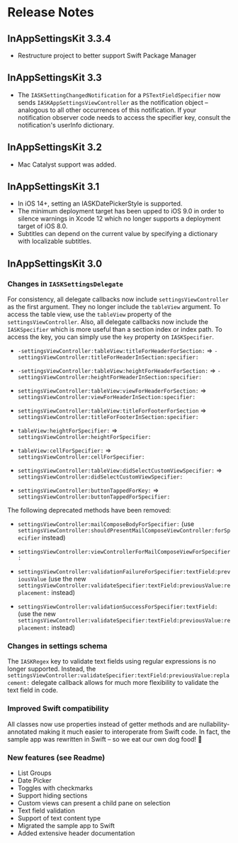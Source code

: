 # Release Notes

## InAppSettingsKit 3.3.4

- Restructure project to better support Swift Package Manager

## InAppSettingsKit 3.3

- The `IASKSettingChangedNotification` for a `PSTextFieldSpecifier` now sends `IASKAppSettingsViewController` as the notification object – analogous to all other occurrences of this notification. If your notification observer code needs to access the specifier key, consult the notification's userInfo dictionary.

## InAppSettingsKit 3.2

- Mac Catalyst support was added.

## InAppSettingsKit 3.1

- In iOS 14+, setting an IASKDatePickerStyle is supported.
- The minimum deployment target has been upped to iOS 9.0 in order to silence warnings in Xcode 12 which no longer supports a deployment target of iOS 8.0.
- Subtitles can depend on the current value by specifying a dictionary with localizable subtitles.


## InAppSettingsKit 3.0

### Changes in `IASKSettingsDelegate`

For consistency, all delegate callbacks now include `settingsViewController` as the first argument. They no longer include the `tableView` argument. To access the table view, use the `tableView` property of the `settingsViewController`. Also, all delegate callbacks now include the `IASKSpecifier` which is more useful than a section index or index path. To access the key, you can simply use the `key` property on `IASKSpecifier`.

- `-settingsViewController:tableView:titleForHeaderForSection:` ⇒
`-settingsViewController:titleForHeaderInSection:specifier:`

- `-settingsViewController:tableView:heightForHeaderForSection:` ⇒
`-settingsViewController:heightForHeaderInSection:specifier:`

- `settingsViewController:tableView:viewForHeaderForSection:` ⇒
`settingsViewController:viewForHeaderInSection:specifier:`

- `settingsViewController:tableView:titleForFooterForSection` ⇒
`settingsViewController:titleForFooterInSection:specifier:`

- `tableView:heightForSpecifier:` ⇒
`settingsViewController:heightForSpecifier:`

- `tableView:cellForSpecifier:` ⇒
`settingsViewController:cellForSpecifier:`

- `settingsViewController:tableView:didSelectCustomViewSpecifier:` ⇒ `settingsViewController:didSelectCustomViewSpecifier:`

- `settingsViewController:buttonTappedForKey:` ⇒ `settingsViewController:buttonTappedForSpecifier:`


The following deprecated methods have been removed:

- `settingsViewController:mailComposeBodyForSpecifier:` (use  `settingsViewController:shouldPresentMailComposeViewController:forSpecifier` instead)

- `settingsViewController:viewControllerForMailComposeViewForSpecifier:`


- `settingsViewController:validationFailureForSpecifier:textField:previousValue` (use the new `settingsViewController:validateSpecifier:textField:previousValue:replacement:` instead)

- `settingsViewController:validationSuccessForSpecifier:textField:` (use the new `settingsViewController:validateSpecifier:textField:previousValue:replacement:` instead)


### Changes in settings schema

The `IASKRegex` key to validate text fields using regular expressions is no longer supported. Instead, the `settingsViewController:validateSpecifier:textField:previousValue:replacement:` delegate callback allows for much more flexibility to validate the text field in code.

### Improved Swift compatibility
All classes now use properties instead of getter methods and are nullability-annotated making it much easier to interoperate from Swift code. In fact, the sample app was rewritten in Swift – so we eat our own dog food! 🐶

### New features (see Readme)

- List Groups
- Date Picker
- Toggles with checkmarks
- Support hiding sections
- Custom views can present a child pane on selection
- Text field validation
- Support of text content type
- Migrated the sample app to Swift
- Added extensive header documentation
